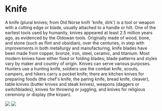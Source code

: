 # Knife
A knife (plural knives; from Old Norse knifr 'knife, dirk') is a tool or weapon with a cutting edge or blade, usually attached to a handle or hilt. One of the earliest tools used by humanity, knives appeared at least 2.5 million years ago, as evidenced by the Oldowan tools. Originally made of wood, bone, and stone (such as flint and obsidian), over the centuries, in step with improvements in both metallurgy and manufacturing, knife blades have been made from copper, bronze, iron, steel, ceramic, and titanium. Most modern knives have either fixed or folding blades; blade patterns and styles vary by maker and country of origin.  Knives can serve various purposes. Hunters use a hunting knife, soldiers use the combat knife, scouts, campers, and hikers carry a pocket knife; there are kitchen knives for preparing foods (the chef's knife, the paring knife, bread knife, cleaver), table knives (butter knives and steak knives), weapons (daggers or switchblades), knives for throwing or juggling, and knives for religious ceremony or display (the kirpan).

<img src=https://upload.wikimedia.org/wikipedia/commons/thumb/4/42/The_Sacrifice_of_Isaac_by_Caravaggio.jpg/250px-The_Sacrifice_of_Isaac_by_Caravaggio.jpg></img>
<img src=https://upload.wikimedia.org/wikipedia/commons/thumb/3/33/Damascus_Bowie.jpg/330px-Damascus_Bowie.jpg></img>
